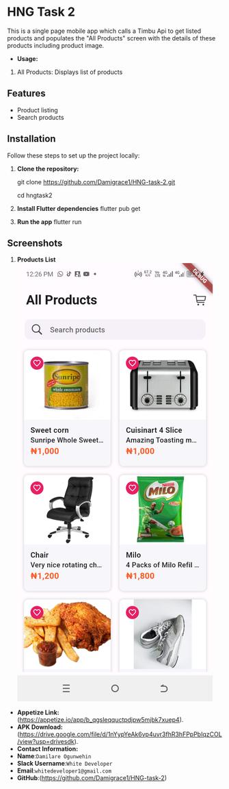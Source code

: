 # HNG Task 2

This is a single page mobile app which calls a Timbu Api to get listed products and populates the "All Products" screen
with the details of these products including product image.

- **Usage:**
1. All Products: Displays list of products

## Features
- Product listing
- Search products

## Installation

Follow these steps to set up the project locally:

1. **Clone the repository:**

   git clone https://github.com/Damigrace1/HNG-task-2.git
   
   cd hngtask2

2. **Install Flutter dependencies**
   flutter pub get

3. **Run the app**
   flutter run


## Screenshots

1. **Products List**
   ![ProductsList](assets/screenshots/ppage.png)


- **Appetize Link:** (https://appetize.io/app/b_qgsleqquctpdjpw5mjbk7xuep4).
- **APK Download:** (https://drive.google.com/file/d/1nYypYeAk6vp4uvr3fhR3hFPpPbIqzCOL/view?usp=drivesdk).
- **Contact Information:**
- **Name**:`Damilare Ogunwehin`
- **Slack Username**:`White Developer`
- **Email**:`whitedeveloper1@gmail.com`
- **GitHub**:(https://github.com/Damigrace1/HNG-task-2)


